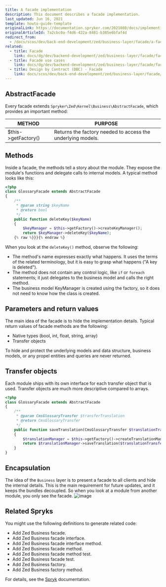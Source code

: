 ```yaml
---
title: A facade implementation
description: This document describes a facade implementation.
last_updated: Jun 16, 2021
template: howto-guide-template
originalLink: https://documentation.spryker.com/2021080/docs/implementing-facade
originalArticleId: 7a2cbc0a-f4d6-422a-8481-b385e6bfaf4d
redirect_from:
  - /docs/scos/dev/back-end-development/zed/business-layer/facade/a-facade-implementation.html
related:
  - title: Facade
    link: docs/dg/dev/backend-development/zed/business-layer/facade/facade.html
  - title: Facade use cases
    link: docs/dg/dev/backend-development/zed/business-layer/facade/facade-use-cases.html
  - title: Design by Contract (DBC) - Facade
    link: docs/scos/dev/back-end-development/zed/business-layer/facade/design-by-contract-dbc-facade.html
---
```


## AbstractFacade

Every facade extends `Spryker\Zed\Kernel\Business\AbstractFacade`, which provides an important method:

| METHOD  | PURPOSE  |
| --- | --- |
| $this->getFactory() | Returns the factory needed to access the underlying models. |

## Methods

Inside a facade, the methods tell a story about the module. They expose the module's functions and delegate calls to internal models. A typical method looks like this:

```php
<?php
class GlossaryFacade extends AbstractFacade
{
    /**
     * @param string $keyName
     * @return bool
     */
    public function deleteKey($keyName)
    {
        $keyManager = $this->getFactory()->createKeyManager();
        return $keyManager->deleteKey($keyName);
    {% raw %}}}{% endraw %}
```

When you look at the `deleteKey()` method, observe the following:

* The method's name expresses exactly what happens. It uses the terms of the related terminology, but it is easy to grasp what happens ("A key is deleted").
* The method does not contain any control logic, like `if` or `foreach` statements; it just delegates to the business model and calls the right method.
* The business model KeyManager is created using the factory, so it does not need to know how the class is created.

## Parameters and return values

The main idea of the facade is to hide the implementation details. Typical return values of facade methods are the following:
* Native types (bool, int, float, string, array)
* Transfer objects

To hide and protect the underlying models and data structure, business models, or any propel entities and queries are never returned.

## Transfer objects

Each module ships with its own interface for each transfer object that is used. Transfer objects are much more descriptive compared to arrays.

```php
<?php
class GlossaryFacade extends AbstractFacade
{
    /**
     * @param CmsGlossaryTransfer $transferTranslation
     * @return CmsGlossaryTransfer
     */
    public function saveTranslation(CmsGlossaryTransfer $translationTransfer)
    {
        $translationManager = $this->getFactory()->createTranslationManager();
        return $translationManager->saveTranslation($translationTransfer);
    }
}
```

## Encapsulation

The idea of the `Business` layer is to present a facade to all clients and hide the internal details. This is the main requirement for future updates, and it keeps the bundles decoupled. So when you look at a module from another module, you only see the facade.
![image](https://spryker.s3.eu-central-1.amazonaws.com/docs/Developer+Guide/Zed/Business+Layer/How+to+Implement+a+Facade/facade-as-internal-api.png)

## Related Spryks

You might use the following definitions to generate related code:

* Add Zed Business facade.
* Add Zed Business facade interface.
* Add Zed Business facade interface method.
* Add Zed Business facade method.
* Add Zed Business facade method test.
* Add Zed Business facade test.
* Add Zed Business factory.
* Add Zed Business factory method.

For details, see the [Spryk](/docs/dg/dev/sdks/sdk/spryks/spryks.html) documentation.
